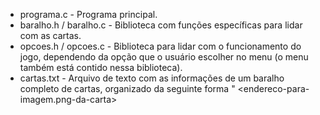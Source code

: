 - programa.c - Programa principal.
- baralho.h / baralho.c - Biblioteca com funções específicas para lidar com as cartas.
- opcoes.h / opcoes.c - Biblioteca para lidar com o funcionamento do jogo, dependendo da opção que o usuário escolher no menu (o menu também está contido nessa biblioteca).
- cartas.txt - Arquivo de texto com as informações de um baralho completo de cartas, organizado da seguinte forma "<valor-numerico> <naipe> <chave> <endereco-para-imagem.png-da-carta>
